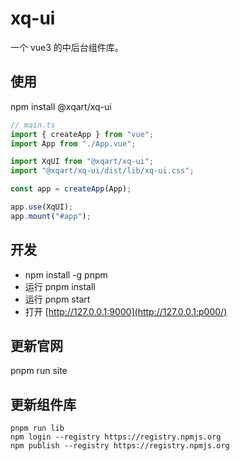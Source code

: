 # xq-ui
一个 vue3 的中后台组件库。

## 使用
npm install @xqart/xq-ui

```javascript
// main.ts
import { createApp } from "vue";
import App from "./App.vue";

import XqUI from "@xqart/xq-ui";
import "@xqart/xq-ui/dist/lib/xq-ui.css";

const app = createApp(App);

app.use(XqUI);
app.mount("#app");
```

## 开发
- npm install -g pnpm
- 运行 pnpm install
- 运行 pnpm start
- 打开 [http://127.0.0.1:9000](http://127.0.0.1:p000/)

## 更新官网
pnpm run site

## 更新组件库
```
pnpm run lib
npm login --registry https://registry.npmjs.org
npm publish --registry https://registry.npmjs.org
```